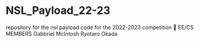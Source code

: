 # NSL_Payload_22-23
repository for the nsl payload code for the 2022-2023 competition 🚀
EE/CS MEMBERS
Gabbriel McIntosh
Ryotaro Okada
